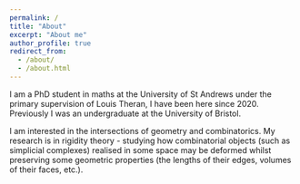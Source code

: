```yaml
---
permalink: /
title: "About"
excerpt: "About me"
author_profile: true
redirect_from: 
  - /about/
  - /about.html
---
```


I am a PhD student in maths at the University of St Andrews under the primary supervision of Louis Theran, I have been here since 2020. Previously I was an undergraduate at the University of Bristol.

I am interested in the intersections of geometry and combinatorics. My research is in rigidity theory - studying how combinatorial objects (such as simplicial complexes) realised in some space may be deformed whilst preserving some geometric properties (the lengths of their edges, volumes of their faces, etc.).
